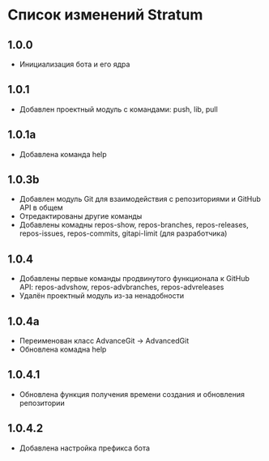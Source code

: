 # Список изменений Stratum

## 1.0.0

* Инициализация бота и его ядра

## 1.0.1

* Добавлен проектный модуль с командами: push, lib, pull

## 1.0.1a

* Добавлена команда help

## 1.0.3b

* Добавлен модуль Git для взаимодействия с репозиториями и GitHub API в общем
* Отредактированы другие команды
* Добавлены комадны repos-show, repos-branches, repos-releases, repos-issues, repos-commits, gitapi-limit (для разработчика)

## 1.0.4

* Добавлены первые команды продвинутого функционала к GitHub API: repos-advshow, repos-advbranches, repos-advreleases
* Удалён проектный модуль из-за ненадобности

## 1.0.4a

* Переименован класс AdvanceGit -> AdvancedGit
* Обновлена комадна help

## 1.0.4.1

* Обновлена функция получения времени создания и обновления репозитории

## 1.0.4.2

* Добавлена настройка префикса бота